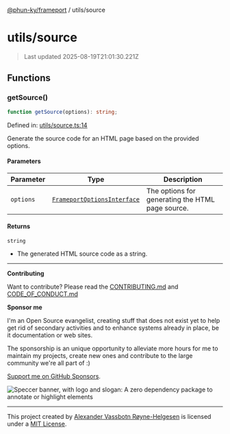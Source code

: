 [@phun-ky/frameport](../README.md) / utils/source

# utils/source

> Last updated 2025-08-19T21:01:30.221Z

## Functions

### getSource()

```ts
function getSource(options): string;
```

Defined in: [utils/source.ts:14](https://github.com/phun-ky/frameport/blob/main/src/utils/source.ts#L14)

Generate the source code for an HTML page based on the provided options.

#### Parameters

| Parameter | Type                                                                 | Description                                      |
| --------- | -------------------------------------------------------------------- | ------------------------------------------------ |
| `options` | [`FrameportOptionsInterface`](../types.md#frameportoptionsinterface) | The options for generating the HTML page source. |

#### Returns

`string`

- The generated HTML source code as a string.

---

**Contributing**

Want to contribute? Please read the [CONTRIBUTING.md](https://github.com/phun-ky/frameport/blob/main/CONTRIBUTING.md) and [CODE_OF_CONDUCT.md](https://github.com/phun-ky/frameport/blob/main/CODE_OF_CONDUCT.md)

**Sponsor me**

I'm an Open Source evangelist, creating stuff that does not exist yet to help get rid of secondary activities and to enhance systems already in place, be it documentation or web sites.

The sponsorship is an unique opportunity to alleviate more hours for me to maintain my projects, create new ones and contribute to the large community we're all part of :)

[Support me on GitHub Sponsors](https://github.com/sponsors/phun-ky).

![Speccer banner, with logo and slogan: A zero dependency package to annotate or highlight elements](https://github.com/phun-ky/frameport/blob/main/public/frameport-banner.png?raw=true)

---

This project created by [Alexander Vassbotn Røyne-Helgesen](http://phun-ky.net) is licensed under a [MIT License](https://choosealicense.com/licenses/mit/).
